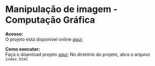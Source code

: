 # Manipulação de imagem - Computação Gráfica

**Acesso:**  
O projeto está disponível online [aqui](https://imagem.marcelorezin.com.br/);

**Como executar:**  
Faça o download projeto [aqui](https://github.com/MarceloRezin/tratamento-imagem/archive/master.zip);
No diretório do projeto, abra o arquivo `index.html`